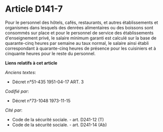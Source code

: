 # Article D141-7

Pour le personnel des hôtels, cafés, restaurants, et autres établissements et organismes dans lesquels des denrées
alimentaires ou des boissons sont consommés sur place et pour le personnel de service des établissements d'enseignement
privé, le salaire minimum garanti est calculé sur la base de quarante-cinq heures par semaine au taux normal, le salaire
ainsi établi correspondant à quarante-cinq heures de présence pour les cuisiniers et à cinquante heures pour le reste du
personnel.

**Liens relatifs à cet article**

_Anciens textes_:

  - Décret n°51-435 1951-04-17 ART. 3

_Codifié par_:

  - Décret n°73-1048 1973-11-15

_Cité par_:

  - Code de la sécurité sociale. - art. D241-12 (T)
  - Code de la sécurité sociale. - art. D241-14 (Ab)
